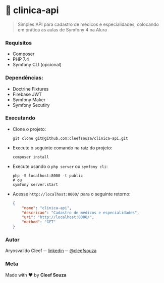 # :syringe: clinica-api
> Simples API para cadastro de médicos e especialidades, colocando em prática as aulas de Symfony 4 na Alura

### Requisitos
- Composer
- PHP 7.4
- Symfony CLI (opcional)

### Dependências:
- Doctrine Fixtures
- Firebase JWT
- Symfony Maker
- Symfony Secutiry

### Executando
- Clone o projeto:
  ```shell
  git clone git@github.com:cleefsouza/clinica-api.git
  ```

- Execute o seguinte comando na raiz do projeto:
  ```shell
  composer install
  ```

- Execute usando o `php server` ou `symfony cli`:
  ```shell
  php -S localhost:8000 -t public
  # ou
  symfony server:start
  ```

- Acesse `http://localhost:8000/` para o seguinte retorno:
    ```json
    {
        "nome": "clinica-api",
        "descricao": "Cadastro de médicos e especialidades",
        "uri": "http://localhost:8000/",
        "method": "GET"
    }
    ```

### Autor <div id="autor"></div>
Aryosvalldo Cleef ─ [linkedin](https://www.linkedin.com/in/aryosvalldo-cleef/) ─ [@cleefsouza](https://github.com/cleefsouza)

### Meta <div id="meta"></div>
Made with :heart: by **Cleef Souza**
